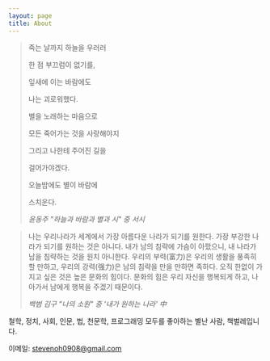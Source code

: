 ```yaml
---
layout: page
title: About
---
```


> 죽는 날까지 하늘을 우러러
>
> 한 점 부끄럼이 없기를,
>
> 잎새에 이는 바람에도
>
> 나는 괴로워했다.
>
> 별을 노래하는 마음으로
>
> 모든 죽어가는 것을 사랑해야지
>
> 그리고 나한테 주어진 길을
>
> 걸어가야겠다.
>
>
> 오늘밤에도 별이 바람에
>
> 스치운다.
>
> _윤동주 "하늘과 바람과 별과 시" 중 서시_

> 나는 우리나라가 세계에서 가장 아름다운 나라가 되기를 원한다. 가장 부강한 나라가 되기를 원하는 것은 아니다. 내가 남의 침략에 가슴이 아팠으니, 내 나라가 남을 침략하는 것을 원치 아니한다. 우리의 부력(富力)은 우리의 생활을 풍족히 할 만하고, 우리의 강력(强力)은 남의 침략을 만을 만하면 족하다. 오직 한없이 가지고 싶은 것은 높은 문화의 힘이다. 문화의 힘은 우리 자신을 행복되게 하고, 나아가서 남에게 행복을 주겠기 때문이다.
>
> _백범 김구 "나의 소원" 중 '내가 원하는 나라' 中_

철학, 정치, 사회, 인문, 법, 천문학, 프로그래밍 모두를 좋아하는 별난 사람,
책벌레입니다.

이메일: <a href="mailto:stevenoh0908@gmail.com">stevenoh0908@gmail.com</a>
